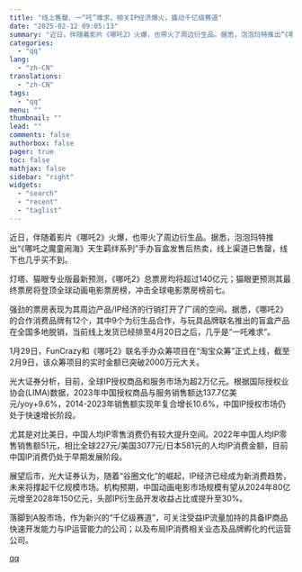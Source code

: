 ```yaml
---
title: "线上售罄、一“吒”难求，相关IP经济爆火，撬动千亿级赛道"
date: "2025-02-12 09:05:13"
summary: "近日，伴随着影片《哪吒2》火爆，也带火了周边衍生品。据悉，泡泡玛特推出“《哪吒之魔童闹海》天生羁绊系..."
categories:
  - "qq"
lang:
  - "zh-CN"
translations:
  - "zh-CN"
tags:
  - "qq"
menu: ""
thumbnail: ""
lead: ""
comments: false
authorbox: false
pager: true
toc: false
mathjax: false
sidebar: "right"
widgets:
  - "search"
  - "recent"
  - "taglist"
---
```


近日，伴随着影片《哪吒2》火爆，也带火了周边衍生品。据悉，泡泡玛特推出“《哪吒之魔童闹海》天生羁绊系列”手办盲盒发售后热卖，线上渠道已售罄，线下也几乎买不到。

灯塔、猫眼专业版最新预测，《哪吒2》总票房均将超过140亿元；猫眼更预测其最终票房将登顶全球动画电影票房榜，冲击全球电影票房榜前七。

强劲的票房表现为其周边产品/IP经济的行销打开了广阔的空间。据悉，《哪吒2》的合作消费品牌有12个，其中9个为衍生品合作，与玩具品牌联名推出的盲盒产品在全国多地脱销，当前线上发货已经排至4月20日之后，几乎是“一吒难求”。

1月29日，FunCrazy和《哪吒2》联名手办众筹项目在“淘宝众筹”正式上线，截至2月9日，该众筹项目的实时金额已突破2000万元大关。

光大证券分析，目前，全球IP授权商品和服务市场为超2万亿元。根据国际授权业协会(LIMA)数据，2023年中国授权商品与服务销售额达137.7亿美元/yoy+9.6%，2014-2023年销售额实现年复合增长10.6%，中国IP授权市场仍处于快速增长阶段。

尤其是对比美日，中国人均IP零售消费仍有较大提升空间。2022年中国人均IP零售销售额51元，相比全球227元/美国3077元/日本581元的人均IP消费金额，目前中国IP消费仍处于早期发展阶段。

展望后市，光大证券认为，随着“谷圈文化”的崛起，IP经济已经成为新消费趋势，未来将撑起千亿规模市场。机构预期，中国动画电影市场规模有望从2024年80亿元增至2028年150亿元，头部IP衍生品开发收益占比或提升至30%。

落脚到A股市场，作为新兴的“千亿级赛道”，可关注受益IP流量加持的具备IP商品快速开发能力与IP运营能力的公司；以及布局IP消费相关业态及品牌孵化的代运营公司。

[qq](https://new.qq.com/rain/a/20250212A01WBW00)
